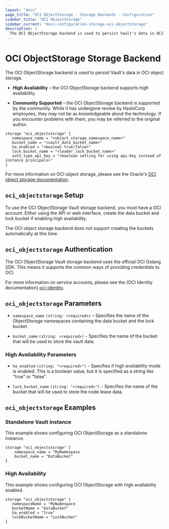 ```yaml
---
layout: "docs"
page_title: "OCI ObjectStorage - Storage Backends - Configuration"
sidebar_title: "OCI ObjectStorage"
sidebar_current: "docs-configuration-storage-oci-objectstorage"
description: |-
  The OCI ObjectStorage backend is used to persist Vault's data in OCI object storage.
---
```


# OCI ObjectStorage Storage Backend

The OCI ObjectStorage backend is used to persist Vault's data in OCI object storage.

- **High Availability** – the OCI ObjectStorage backend supports high availability.

- **Community Supported** – the OCI ObjectStorage backend is supported by the community. While it has undergone review by HashiCorp employees, they may not be as knowledgeable about the technology. If you encounter problems with them, you may be referred to the original author.

```hcl
storage "oci_objectstorage" {
   namespace_name = "<object_storage_namespace_name>"
   bucket_name = "<vault_data_bucket_name>"
   ha_enabled = "<boolean true/false>"
   lock_bucket_name = "<leader_lock_bucket_name>"
   auth_type_api_key = "<boolean setting for using api-key instead of instance principals>"
}
```

For more information on OCI object storage, please see the Oracle's [OCI object storage documentation][ocios-docs].


## `oci_objectstorage` Setup

To use the OCI ObjectStorage Vault storage backend, you must have a OCI account. Either using the API or web interface, create the data bucket and lock bucket if enabling high availability.

The OCI object storage backend does not support creating the buckets automatically at this time.


## `oci_objectstorage` Authentication

The OCI ObjectStorage Vault storage backend uses the official OCI Golang SDK. This means it supports the common ways of providing credentials to OCI.

For more information on service accounts, please see the [OCI Identity documentation] [oci-identity].

## `oci_objectstorage` Parameters

- `namespace_name` `(string: <required>)` – Specifies the name of the ObjectStorage namespaces containing the data bucket and the lock bucket.

- `bucket_name` `(string: <required>)` - Specifies the name of the bucket that will be used to store the vault data.


### High Availability Parameters

- `ha_enabled` `(string: "<required>")` - Specifies if high availability mode is
  enabled. This is a boolean value, but it is specified as a string like "true"
  or "false".

- `lock_bucket_name` `(string: "<required>")` - Specifies the name of the bucket that will be used to store the node lease data.

## `oci_objectstorage` Examples

### Standalone Vault instance

This example shows configuring OCI ObjectStorage as a standalone instance.

```hcl
storage "oci_objectstorage" {
    namespace_name = "MyNamespace
    bucket_name = "DataBucket"
}
```

### High Availability

This example shows configuring OCI ObjectStorage with high availability enabled.

```hcl
storage "oci_objectstorage" {
   namespaceName = "MyNamespace
   bucketName = "DataBucket"
   ha_enabled = "true"
   lockBucketName = "LockBucket"
}
```

[oci-identity]: https://docs.cloud.oracle.com/iaas/Content/Identity/Concepts/overview.htm
[ocios-docs]: https://docs.cloud.oracle.com/iaas/Content/Object/Concepts/objectstorageoverview.htm
